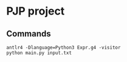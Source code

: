 # PJP project

## Commands

```shell
antlr4 -Dlanguage=Python3 Expr.g4 -visitor
python main.py input.txt
```